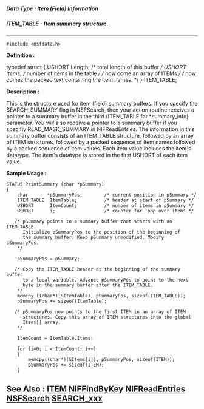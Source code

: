 ##### Data Type : Item (Field) Information
##### ITEM_TABLE - Item summary structure.
---
```
#include <nsfdata.h>
```

**Definition :**

typedef struct {
   USHORT Length; /*  total length of this buffer */
   USHORT Items;  /* number of items in the table */
/* now come an array of ITEMs */
/* now comes the packed text containing the item names. */
} ITEM_TABLE;

**Description :**

This is the structure used for item (field) summary buffers.  If you specify the SEARCH_SUMMARY flag in NSFSearch, then your action routine receives a pointer to a summary buffer in the third (ITEM_TABLE far *summary_info)   parameter. You will also receive a pointer to a summary buffer if you specifiy READ_MASK_SUMMARY in NIFReadEntries. The information in this summary buffer consists of an ITEM_TABLE structure, followed by an array of ITEM structures, followed by a packed sequence of item names followed by a packed sequence of item values.  Each item value includes the item's datatype. The item's datatype is stored in the first USHORT of each item value.


**Sample Usage :**
```
STATUS PrintSummary (char *pSummary)
{
    char       *pSummaryPos;        /* current position in pSummary */
    ITEM_TABLE  ItemTable;          /* header at start of pSummary */
    USHORT      ItemCount;          /* number of items in pSummary */
    USHORT      i;                  /* counter for loop over items */

   /* pSummary points to a summary buffer that starts with an ITEM_TABLE.
      Initialize pSummaryPos to the position of the beginning of
      the summary buffer. Keep pSummary unmodified. Modify pSummaryPos.
    */

    pSummaryPos = pSummary;

   /* Copy the ITEM_TABLE header at the beginning of the summary buffer 
      to a local variable. Advance pSummaryPos to point to the next 
      byte in the summary buffer after the ITEM_TABLE.
    */
    memcpy ((char*)(&ItemTable), pSummaryPos, sizeof(ITEM_TABLE));
    pSummaryPos += sizeof(ItemTable);

   /* pSummaryPos now points to the first ITEM in an array of ITEM 
      structures. Copy this array of ITEM structures into the global 
      Items[] array.
    */

    ItemCount = ItemTable.Items;

    for (i=0; i < ItemCount; i++)
    {
        memcpy((char*)(&Items[i]), pSummaryPos, sizeof(ITEM));
        pSummaryPos += sizeof(ITEM);
    }
```

**See Also :**
[ITEM](/domino-c-api-docs/reference/Data/ITEM)
[NIFFindByKey](/domino-c-api-docs/reference/Func/NIFFindByKey)
[NIFReadEntries](/domino-c-api-docs/reference/Func/NIFReadEntries)
[NSFSearch](/domino-c-api-docs/reference/Func/NSFSearch)
[SEARCH_xxx](/domino-c-api-docs/reference/Symb/SEARCH_xxx)
---

